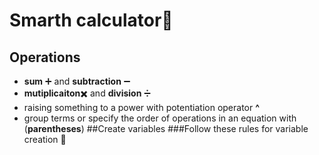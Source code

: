 # Smarth calculator🔢
## Operations 
- **sum** ➕ and **subtraction** ➖
- **mutiplicaiton**✖️ and **division** ➗ 
- raising something to a power with potentiation operator **^**
- group terms or specify the order of operations in an equation with (**parentheses**)
##Create variables
###Follow these rules for variable creation 📜
